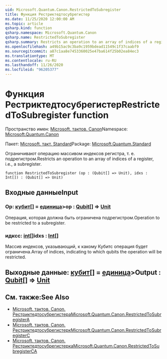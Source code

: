 ```yaml
---
uid: Microsoft.Quantum.Canon.RestrictedToSubregister
title: Функция Рестриктедтосубрегистер
ms.date: 11/25/2020 12:00:00 AM
ms.topic: article
qsharp.kind: function
qsharp.namespace: Microsoft.Quantum.Canon
qsharp.name: RestrictedToSubregister
qsharp.summary: Restricts an operation to an array of indices of a register, i.e., a subregister.
ms.openlocfilehash: a49b15ac9c3ba9c1959bdead11549c1f37caabf9
ms.sourcegitcommit: a87c1aa8e7453360025e47ba614f25b02ea84ec3
ms.translationtype: MT
ms.contentlocale: ru-RU
ms.lasthandoff: 11/26/2020
ms.locfileid: "96205377"
---
```

# <a name="restrictedtosubregister-function"></a><span data-ttu-id="b0023-102">Функция Рестриктедтосубрегистер</span><span class="sxs-lookup"><span data-stu-id="b0023-102">RestrictedToSubregister function</span></span>

<span data-ttu-id="b0023-103">Пространство имен: [Microsoft. тактов. Canon](xref:Microsoft.Quantum.Canon)</span><span class="sxs-lookup"><span data-stu-id="b0023-103">Namespace: [Microsoft.Quantum.Canon](xref:Microsoft.Quantum.Canon)</span></span>

<span data-ttu-id="b0023-104">Пакет: [Microsoft. такт. Standard](https://nuget.org/packages/Microsoft.Quantum.Standard)</span><span class="sxs-lookup"><span data-stu-id="b0023-104">Package: [Microsoft.Quantum.Standard](https://nuget.org/packages/Microsoft.Quantum.Standard)</span></span>


<span data-ttu-id="b0023-105">Ограничивают операцию массивом индексов регистра, т. е. подрегистром.</span><span class="sxs-lookup"><span data-stu-id="b0023-105">Restricts an operation to an array of indices of a register, i.e., a subregister.</span></span>

```qsharp
function RestrictedToSubregister (op : (Qubit[] => Unit), idxs : Int[]) : (Qubit[] => Unit)
```


## <a name="input"></a><span data-ttu-id="b0023-106">Входные данные</span><span class="sxs-lookup"><span data-stu-id="b0023-106">Input</span></span>

### <a name="op--qubit--unit"></a><span data-ttu-id="b0023-107">Op: [кубит](xref:microsoft.quantum.lang-ref.qubit)[] = [единица](xref:microsoft.quantum.lang-ref.unit)></span><span class="sxs-lookup"><span data-stu-id="b0023-107">op : [Qubit](xref:microsoft.quantum.lang-ref.qubit)[] => [Unit](xref:microsoft.quantum.lang-ref.unit)</span></span> 

<span data-ttu-id="b0023-108">Операция, которая должна быть ограничена подрегистром.</span><span class="sxs-lookup"><span data-stu-id="b0023-108">Operation to be restricted to a subregister.</span></span>


### <a name="idxs--int"></a><span data-ttu-id="b0023-109">идксс: [int](xref:microsoft.quantum.lang-ref.int)[]</span><span class="sxs-lookup"><span data-stu-id="b0023-109">idxs : [Int](xref:microsoft.quantum.lang-ref.int)[]</span></span>

<span data-ttu-id="b0023-110">Массив индексов, указывающий, к какому Кубитс операция будет ограничена.</span><span class="sxs-lookup"><span data-stu-id="b0023-110">Array of indices, indicating to which qubits the operation will be restricted.</span></span>



## <a name="output--qubit--unit"></a><span data-ttu-id="b0023-111">Выходные данные: [кубит](xref:microsoft.quantum.lang-ref.qubit)[] = [единица](xref:microsoft.quantum.lang-ref.unit)></span><span class="sxs-lookup"><span data-stu-id="b0023-111">Output : [Qubit](xref:microsoft.quantum.lang-ref.qubit)[] => [Unit](xref:microsoft.quantum.lang-ref.unit)</span></span> 



## <a name="see-also"></a><span data-ttu-id="b0023-112">См. также:</span><span class="sxs-lookup"><span data-stu-id="b0023-112">See Also</span></span>

- [<span data-ttu-id="b0023-113">Microsoft. тактов. Canon. Рестриктедтосубрегистера</span><span class="sxs-lookup"><span data-stu-id="b0023-113">Microsoft.Quantum.Canon.RestrictedToSubregisterA</span></span>](xref:Microsoft.Quantum.Canon.RestrictedToSubregisterA)
- [<span data-ttu-id="b0023-114">Microsoft. тактов. Canon. Рестриктедтосубрегистерк</span><span class="sxs-lookup"><span data-stu-id="b0023-114">Microsoft.Quantum.Canon.RestrictedToSubregisterC</span></span>](xref:Microsoft.Quantum.Canon.RestrictedToSubregisterC)
- [<span data-ttu-id="b0023-115">Microsoft. тактов. Canon. Рестриктедтосубрегистерка</span><span class="sxs-lookup"><span data-stu-id="b0023-115">Microsoft.Quantum.Canon.RestrictedToSubregisterCA</span></span>](xref:Microsoft.Quantum.Canon.RestrictedToSubregisterCA)